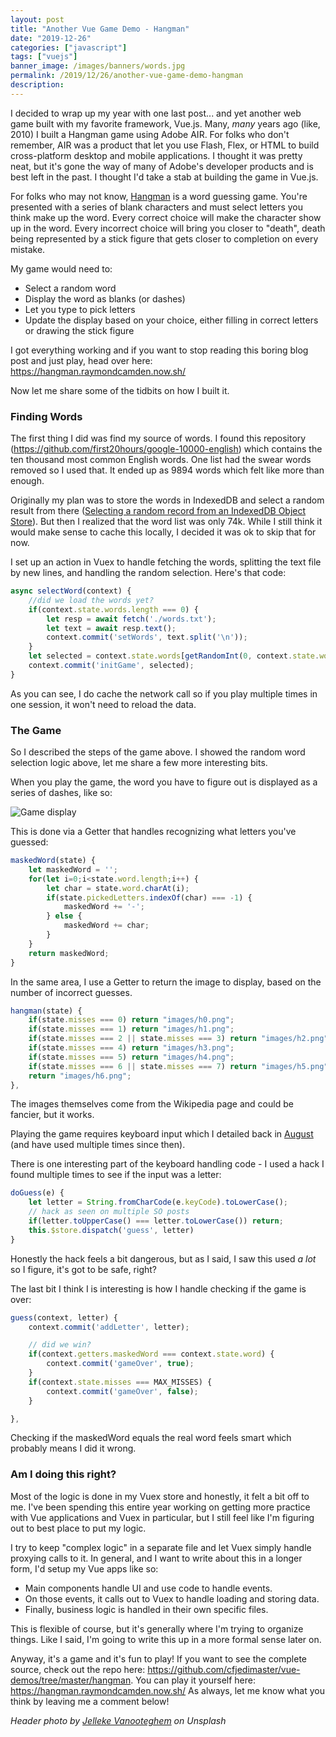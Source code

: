 ```yaml
---
layout: post
title: "Another Vue Game Demo - Hangman"
date: "2019-12-26"
categories: ["javascript"]
tags: ["vuejs"]
banner_image: /images/banners/words.jpg
permalink: /2019/12/26/another-vue-game-demo-hangman
description: 
---
```


I decided to wrap up my year with one last post... and yet another web game built with my favorite framework, Vue.js. Many, *many* years ago (like, 2010) I built a Hangman game using Adobe AIR. For folks who don't remember, AIR was a product that let you use Flash, Flex, or HTML to build cross-platform desktop and mobile applications. I thought it was pretty neat, but it's gone the way of many of Adobe's developer products and is best left in the past. I thought I'd take a stab at building the game in Vue.js.

For folks who may not know, [Hangman](https://en.wikipedia.org/wiki/Hangman_(game)) is a word guessing game. You're presented with a series of blank characters and must select letters you think make up the word. Every correct choice will make the character show up in the word. Every incorrect choice will bring you closer to "death", death being represented by a stick figure that gets closer to completion on every mistake. 

My game would need to:

* Select a random word
* Display the word as blanks (or dashes)
* Let you type to pick letters
* Update the display based on your choice, either filling in correct letters or drawing the stick figure
  
I got everything working and if you want to stop reading this boring blog post and just play, head over here: <https://hangman.raymondcamden.now.sh/>

Now let me share some of the tidbits on how I built it.

### Finding Words

The first thing I did was find my source of words. I found this repository (<https://github.com/first20hours/google-10000-english>) which contains the ten thousand most common English words. One list had the swear words removed so I used that. It ended up as 9894 words which felt like more than enough. 

Originally my plan was to store the words in IndexedDB and select a random result from there ([Selecting a random record from an IndexedDB Object Store](https://www.raymondcamden.com/2014/11/30/Selecting-a-random-record-from-an-IndexedDB-Object-Store)). But then I realized that the word list was only 74k. While I still think it would make sense to cache this locally, I decided it was ok to skip that for now. 

I set up an action in Vuex to handle fetching the words, splitting the text file by new lines, and handling the random selection. Here's that code:

```js
async selectWord(context) {
	//did we load the words yet?
	if(context.state.words.length === 0) {
		let resp = await fetch('./words.txt');
		let text = await resp.text();
		context.commit('setWords', text.split('\n'));
	}
	let selected = context.state.words[getRandomInt(0, context.state.words.length)];
	context.commit('initGame', selected);
}
```

As you can see, I do cache the network call so if you play multiple times in one session, it won't need to reload the data.

### The Game

So I described the steps of the game above. I showed the random word selection logic above, let me share a few more interesting bits.

When you play the game, the word you have to figure out is displayed as a series of dashes, like so:

<img src="https://static.raymondcamden.com/images/2019/12/hang1.png" alt="Game display" class="imgborder imgcenter">

This is done via a Getter that handles recognizing what letters you've guessed:

```js
maskedWord(state) {
	let maskedWord = '';
	for(let i=0;i<state.word.length;i++) {
		let char = state.word.charAt(i);
		if(state.pickedLetters.indexOf(char) === -1) {
			maskedWord += '-';
		} else {
			maskedWord += char;
		}
	}
	return maskedWord;
}
```

In the same area, I use a Getter to return the image to display, based on the number of incorrect guesses. 

```js
hangman(state) {
	if(state.misses === 0) return "images/h0.png";
	if(state.misses === 1) return "images/h1.png";
	if(state.misses === 2 || state.misses === 3) return "images/h2.png";
	if(state.misses === 4) return "images/h3.png";
	if(state.misses === 5) return "images/h4.png";
	if(state.misses === 6 || state.misses === 7) return "images/h5.png";
	return "images/h6.png";
},
```

The images themselves come from the Wikipedia page and could be fancier, but it works. 

Playing the game requires keyboard input which I detailed back in [August](https://www.raymondcamden.com/2019/08/12/working-with-the-keyboard-in-your-vue-app) (and have used multiple times since then). 

There is one interesting part of the keyboard handling code - I used a hack I found multiple times to see if the input was a letter:

```js
doGuess(e) {
	let letter = String.fromCharCode(e.keyCode).toLowerCase();
	// hack as seen on multiple SO posts
	if(letter.toUpperCase() === letter.toLowerCase()) return;
	this.$store.dispatch('guess', letter)
}
```

Honestly the hack feels a bit dangerous, but as I said, I saw this used *a lot* so I figure, it's got to be safe, right?

The last bit I think I is interesting is how I handle checking if the game is over:

```js
guess(context, letter) {
	context.commit('addLetter', letter);

	// did we win?
	if(context.getters.maskedWord === context.state.word) {
		context.commit('gameOver', true);
	}
	if(context.state.misses === MAX_MISSES) {
		context.commit('gameOver', false);
	}

},
```

Checking if the maskedWord equals the real word feels smart which probably means I did it wrong. 

### Am I doing this right?

Most of the logic is done in my Vuex store and honestly, it felt a bit off to me. I've been spending this entire year working on getting more practice with Vue applications and Vuex in particular, but I still feel like I'm figuring out to best place to put my logic. 

I try to keep "complex logic" in a separate file and let Vuex simply handle proxying calls to it. In general, and I want to write about this in a longer form, I'd setup my Vue apps like so:

* Main components handle UI and use code to handle events.
* On those events, it calls out to Vuex to handle loading and storing data.
* Finally, business logic is handled in their own specific files.
  
This is flexible of course, but it's generally where I'm trying to organize things. Like I said, I'm going to write this up in a more formal sense later on. 

Anyway, it's a game and it's fun to play! If you want to see the complete source, check out the repo here: <https://github.com/cfjedimaster/vue-demos/tree/master/hangman>. You can play it yourself here: <https://hangman.raymondcamden.now.sh/> As always, let me know what you think by leaving me a comment below!

<i>Header photo by <a href="https://unsplash.com/@ilumire?utm_source=unsplash&utm_medium=referral&utm_content=creditCopyText">Jelleke Vanooteghem</a> on Unsplash</i>